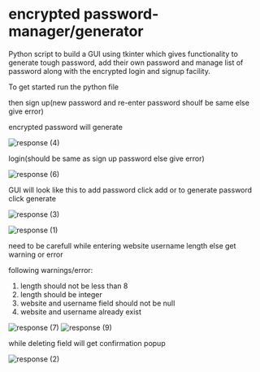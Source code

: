 # encrypted password-manager/generator
Python script to build a GUI using tkinter which gives functionality to generate tough password, add their own password and manage list of password along with the encrypted login and signup facility. 

To get started run the python file 

then sign up(new password and re-enter password shoulf be same else give error)

encrypted password will generate

![response (4)](https://user-images.githubusercontent.com/81323019/121246547-ebc79880-c8be-11eb-9a90-8e239efd4660.jpeg)




login(should be same as sign up password else give error) 

![response (6)](https://user-images.githubusercontent.com/81323019/121247008-5f69a580-c8bf-11eb-8c10-b9a7d7c78bf1.jpeg)




GUI will look like this to add password click add or to generate password click generate

![response (3)](https://user-images.githubusercontent.com/81323019/121247270-ad7ea900-c8bf-11eb-9a9c-f7d46898cba2.jpeg)

![response (1)](https://user-images.githubusercontent.com/81323019/121247390-d3a44900-c8bf-11eb-80d7-94e3888944d3.jpeg)




need to be carefull while entering website username length else get warning or error

following warnings/error:

1. length should not be less than 8
2. length should be integer
3. website and username field should not be null
4. website and username already exist

![response (7)](https://user-images.githubusercontent.com/81323019/121247508-f6cef880-c8bf-11eb-8c20-815910a27dc3.jpeg)
![response (9)](https://user-images.githubusercontent.com/81323019/121247509-f6cef880-c8bf-11eb-947c-327001208530.jpeg)



while deleting field will get confirmation popup

![response (2)](https://user-images.githubusercontent.com/81323019/121247505-f59dcb80-c8bf-11eb-8010-74bd6236aa15.jpeg)
